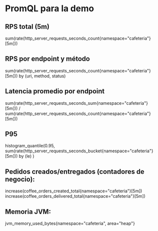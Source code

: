 # PromQL para la demo
## RPS total (5m)
sum(rate(http_server_requests_seconds_count{namespace="cafeteria"}[5m]))

## RPS por endpoint y método
sum(rate(http_server_requests_seconds_count{namespace="cafeteria"}[5m])) by (uri, method, status)

## Latencia promedio por endpoint
sum(rate(http_server_requests_seconds_sum{namespace="cafeteria"}[5m])) 
/ 
sum(rate(http_server_requests_seconds_count{namespace="cafeteria"}[5m]))

## P95
histogram_quantile(0.95,
  sum(rate(http_server_requests_seconds_bucket{namespace="cafeteria"}[5m])) by (le)
)

## Pedidos creados/entregados (contadores de negocio):
increase(coffee_orders_created_total{namespace="cafeteria"}[5m])
increase(coffee_orders_delivered_total{namespace="cafeteria"}[5m])

## Memoria JVM:
jvm_memory_used_bytes{namespace="cafeteria", area="heap"}
